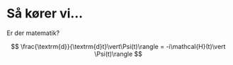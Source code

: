 # Så kører vi...

Er der matematik? 

$$
\frac{\textrm{d}}{\textrm{d}t}\vert\Psi(t)\rangle = -i\mathcal{H}(t)\vert \Psi(t)\rangle
$$
